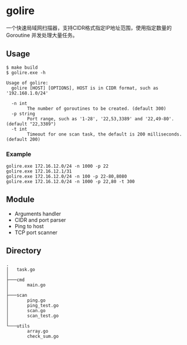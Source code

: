 # golire
一个快速局域网扫描器，支持CIDR格式指定IP地址范围，使用指定数量的 Goroutine 并发处理大量任务。

## Usage
```shell
$ make build
$ golire.exe -h
```
```
Usage of golire:
  golire [HOST] [OPTIONS], HOST is in CIDR format, such as '192.168.1.0/24'

  -n int
        The number of goroutines to be created. (default 300)
  -p string
        Port range, such as '1-28', '22,53,3389' and '22,49-80'. (default "22,3389")
  -t int
        Timeout for one scan task, the default is 200 milliseconds. (default 200)
```

### Example

```shell
golire.exe 172.16.12.0/24 -n 1000 -p 22
golire.exe 172.16.12.1/31
golire.exe 172.16.12.0/24 -n 100 -p 22-80,8080
golire.exe 172.16.12.0/24 -n 1000 -p 22,80 -t 300
```

## Module

- Arguments handler
- CIDR and port parser
- Ping to host
- TCP port scanner

## Directory

```
.
│   task.go
│
├───cmd
│       main.go
│
├───scan
│       ping.go
│       ping_test.go
│       scan.go
│       scan_test.go
│
└───utils
        array.go
        check_sum.go
```
